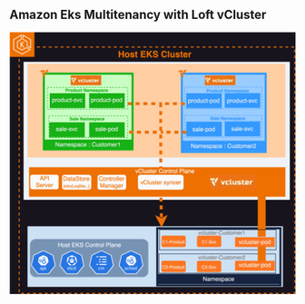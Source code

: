 ## Amazon Eks Multitenancy with Loft vCluster

<p align="center">
  <img  src="https://github.com/khanasif1/aws-eks-loft-vcluster/blob/main/architetcure/HL_RefArchitecture.svg">
</p>

